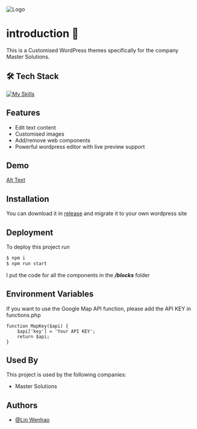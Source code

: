 
![Logo](https://www.master-solutions.nl/wp-content/uploads/2021/09/MNS_logo_medium_outlined_fixed-border.png)


# introduction 👋
This is a Customised WordPress themes specifically for the company Master Solutions.

## 🛠 Tech Stack
[![My Skills](https://skillicons.dev/icons?i=wordpress,php,js,html,css,react)](https://skillicons.dev)


## Features

- Edit text content
- Customised images
- Add/remove web components
- Powerful wordpress editor with live preview support


## Demo

[Alt Text](https://s11.gifyu.com/images/Su6v1.gif)
## Installation
You can download it in [release](https://github.com/LinWenhao5/Master-Solutions-WordPress-Thema/releases/tag/publish) and migrate it to your own wordpress site


## Deployment

To deploy this project run

```bash
$ npm i
$ npm run start
```

I put the code for all the components in the ***/blocks*** folder


## Environment Variables

If you want to use the Google Map API function, please add the API KEY in functions.php

```
function MapKey($api) {
    $api['key'] = 'Your API KEY';
    return $api;
}
```


## Used By

This project is used by the following companies:

- Master Solutions


## Authors

- [@Lin Wenhao](https://github.com/LinWenhao5)

